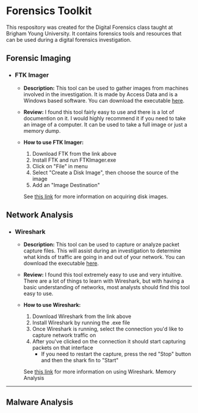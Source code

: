 # Forensics Toolkit
This respository was created for the Digital Forensics class taught at Brigham Young University. It contains forensics tools and resources that can be used during a digital forensics investigation. 

Forensic Imaging
---
* ### FTK Imager
    * **Description:** This tool can be used to gather images from machines involved in the investigation. It is made by Access Data and is a Windows based software. You can download the executable [here](https://accessdata.com/product-download/ftk-imager-version-4.2.0).
    * **Review:** I found this tool fairly easy to use and there is a lot of documention on it. I would highly recommend it if you need to take an image of a computer. It can be used to take a full image or just a memory dump. 
    * **How to use FTK Imager:** 
         1. Download FTK from the link above
         2. Install FTK and run FTKImager.exe
         3. Click on "File" in menu
         4. Select "Create a Disk Image", then choose the source of the image
         5. Add an "Image Destination"
         
         See [this link](https://digital-forensics.sans.org/blog/2009/06/18/forensics-101-acquiring-an-image-with-ftk-imager/) for more information on acquiring disk images. 
         
Network Analysis
---
* ### Wireshark
    * **Description:** This tool can be used to capture or analyze packet capture files. This will assist during an investigation to determine what kinds of traffic are going in and out of your network. You can download the executable [here](https://www.wireshark.org/download.html).
    * **Review:** I found this tool extremely easy to use and very intuitive. There are a lot of things to learn with Wireshark, but with having a basic understanding of networks, most analysts should find this tool easy to use. 
    * **How to use Wireshark:** 
         1. Download Wireshark from the link above
         2. Install Wireshark by running the .exe file
         3. Once Wireshark is running, select the connection you'd like to capture network traffic on
         4. After you've clicked on the connection it should start capturing packets on that interface
            * If you need to restart the capture, press the red "Stop" button and then the shark fin to "Start" 
         
         See [this link](https://www.wireshark.org/docs/) for more information on using Wireshark. 
Memory Analysis
---

Malware Analysis
---
